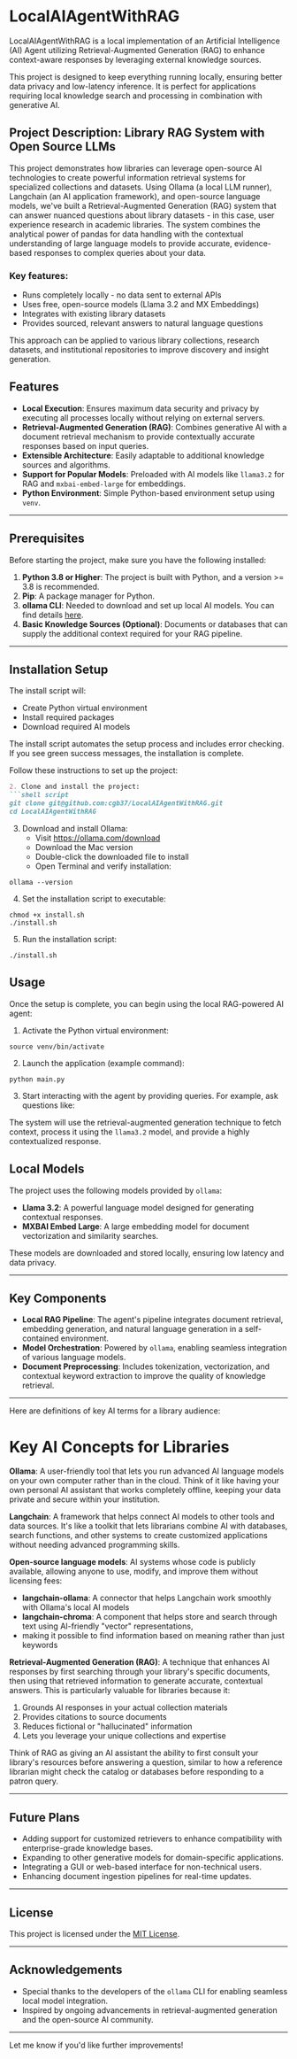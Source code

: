 # LocalAIAgentWithRAG

LocalAIAgentWithRAG is a local implementation of an Artificial Intelligence (AI) Agent utilizing 
Retrieval-Augmented Generation (RAG) to enhance context-aware responses by leveraging 
external knowledge sources.

This project is designed to keep everything running locally, ensuring better data privacy and 
low-latency inference. It is perfect for applications requiring local knowledge search and 
processing in combination with generative AI.


## Project Description: Library RAG System with Open Source LLMs
This project demonstrates how libraries can leverage open-source AI technologies to create powerful 
information retrieval systems for specialized collections and datasets.
Using Ollama (a local LLM runner), Langchain (an AI application framework), 
and open-source language models, we've built a Retrieval-Augmented Generation (RAG) system 
that can answer nuanced questions about library datasets - in this case, user experience research in academic libraries.
The system combines the analytical power of pandas for data handling with the contextual understanding 
of large language models to provide accurate, evidence-based responses to complex queries about your data.

### Key features:

- Runs completely locally - no data sent to external APIs
- Uses free, open-source models (Llama 3.2 and MX Embeddings)
- Integrates with existing library datasets
- Provides sourced, relevant answers to natural language questions

This approach can be applied to various library collections, research datasets, and institutional repositories to improve discovery and insight generation.


## Features

- **Local Execution**: Ensures maximum data security and privacy by executing all processes locally without relying on external servers.
- **Retrieval-Augmented Generation (RAG)**: Combines generative AI with a document retrieval mechanism to provide contextually accurate responses based on input queries.
- **Extensible Architecture**: Easily adaptable to additional knowledge sources and algorithms.
- **Support for Popular Models**: Preloaded with AI models like `llama3.2` for RAG and `mxbai-embed-large` for embeddings.
- **Python Environment**: Simple Python-based environment setup using `venv`.

---

## Prerequisites

Before starting the project, make sure you have the following installed:

1. **Python 3.8 or Higher**: The project is built with Python, and a version >= 3.8 is recommended.
2. **Pip**: A package manager for Python.
3. **ollama CLI**: Needed to download and set up local AI models. You can find details [here](https://ollama.com/).
4. **Basic Knowledge Sources (Optional)**: Documents or databases that can supply the additional context required for your RAG pipeline.

---

## Installation Setup

The install script will:
- Create Python virtual environment
- Install required packages
- Download required AI models

The install script automates the setup process and includes error checking.
If you see green success messages, the installation is complete.


Follow these instructions to set up the project:

```markdown
2. Clone and install the project:
```shell script
git clone git@github.com:cgb37/LocalAIAgentWithRAG.git
cd LocalAIAgentWithRAG
```

3. Download and install Ollama:
    - Visit https://ollama.com/download
    - Download the Mac version
    - Double-click the downloaded file to install
    - Open Terminal and verify installation:
```shell script
ollama --version
```

4. Set the installation script to executable:
```shell script
chmod +x install.sh
./install.sh
```

5. Run the installation script:
```shell script
./install.sh
```


## Usage

Once the setup is complete, you can begin using the local RAG-powered AI agent:

1. Activate the Python virtual environment:
```shell script
source venv/bin/activate
```

2. Launch the application (example command):
```shell script
python main.py
```

3. Start interacting with the agent by providing queries. For example, ask questions like:


The system will use the retrieval-augmented generation technique to fetch context, process it using the `llama3.2` model, and provide a highly contextualized response.


## Local Models

The project uses the following models provided by `ollama`:

- **Llama 3.2**: A powerful language model designed for generating contextual responses.
- **MXBAI Embed Large**: A large embedding model for document vectorization and similarity searches.

These models are downloaded and stored locally, ensuring low latency and data privacy.

---

## Key Components

- **Local RAG Pipeline**: The agent's pipeline integrates document retrieval, embedding generation, and natural language generation in a self-contained environment.
- **Model Orchestration**: Powered by `ollama`, enabling seamless integration of various language models.
- **Document Preprocessing**: Includes tokenization, vectorization, and contextual keyword extraction to improve the quality of knowledge retrieval.

---


Here are definitions of key AI terms for a library audience:

# Key AI Concepts for Libraries

**Ollama**: A user-friendly tool that lets you run advanced AI language models on your own computer rather than in the cloud. 
Think of it like having your own personal AI assistant that works completely offline, 
keeping your data private and secure within your institution.

**Langchain**: A framework that helps connect AI models to other tools and data sources. 
It's like a toolkit that lets librarians combine AI with databases, search functions, and other systems to create 
customized applications without needing advanced programming skills.

**Open-source language models**: AI systems whose code is publicly available, allowing anyone to use, modify, and improve them without licensing fees:
- **langchain-ollama**: A connector that helps Langchain work smoothly with Ollama's local AI models
- **langchain-chroma**: A component that helps store and search through text using AI-friendly "vector" representations, 
- making it possible to find information based on meaning rather than just keywords

**Retrieval-Augmented Generation (RAG)**: A technique that enhances AI responses by first searching through your library's specific documents, 
then using that retrieved information to generate accurate, contextual answers. This is particularly valuable for libraries because it:
1. Grounds AI responses in your actual collection materials
2. Provides citations to source documents
3. Reduces fictional or "hallucinated" information
4. Lets you leverage your unique collections and expertise

Think of RAG as giving an AI assistant the ability to first consult your library's resources before answering a question, similar to how a reference librarian might check the catalog or databases before responding to a patron query.


---





## Future Plans

- Adding support for customized retrievers to enhance compatibility with enterprise-grade knowledge bases.
- Expanding to other generative models for domain-specific applications.
- Integrating a GUI or web-based interface for non-technical users.
- Enhancing document ingestion pipelines for real-time updates.

---



## License

This project is licensed under the [MIT License](LICENSE).

---

## Acknowledgements

- Special thanks to the developers of the `ollama` CLI for enabling seamless local model integration.
- Inspired by ongoing advancements in retrieval-augmented generation and the open-source AI community.

---

Let me know if you'd like further improvements!